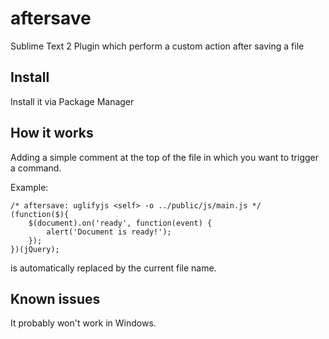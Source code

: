aftersave
=========

Sublime Text 2 Plugin which perform a custom action after saving a file



Install
--------

Install it via Package Manager



How it works
-------------

Adding a simple comment at the top of the file in which you want to trigger  a command.

Example:

```
/* aftersave: uglifyjs <self> -o ../public/js/main.js */
(function($){
	$(document).on('ready', function(event) {
		alert('Document is ready!');
	});
})(jQuery);
```


**<self>** is automatically replaced by the current file name.


Known issues
-------------------

It probably won't work in Windows.
